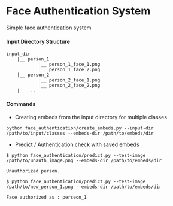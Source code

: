 # Face Authentication System
Simple face authentication system



#### Input Directory Structure

```commandline
input_dir
    |__ person_1
            |__ person_1_face_1.png
            |__ person_1_face_2.png
    |__ person_2
            |__ person_2_face_1.png
            |__ person_2_face_2.png
    |__ ...
```

#### Commands

- Creating embeds from the input directory for multiple classes

```commandline
python face_authentication/create_embeds.py --input-dir /path/to/input/classes --embeds-dir /path/to/embeds/dir
```

- Predict / Authentication check with saved embeds

```commandline
$ python face_authentication/predict.py --test-image /path/to/unauth_image.png --embeds-dir /path/to/embeds/dir

Unauthorized person.

$ python face_authentication/predict.py --test-image /path/to/new_person_1.png --embeds-dir /path/to/embeds/dir

Face authorized as : perseon_1

```
